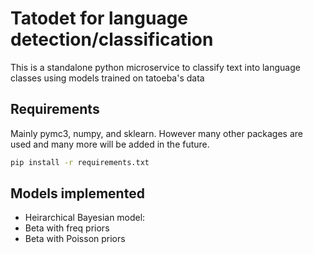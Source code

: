 Tatodet for language detection/classification 
====

This is a standalone python microservice to classify text into language classes using models trained on tatoeba's data 

Requirements
-----

Mainly pymc3, numpy, and sklearn. However many other packages are used and many more will be added in the future.

```sh
pip install -r requirements.txt
```


Models implemented
----

- Heirarchical Bayesian model:
 - Beta with freq priors
 - Beta with Poisson priors

